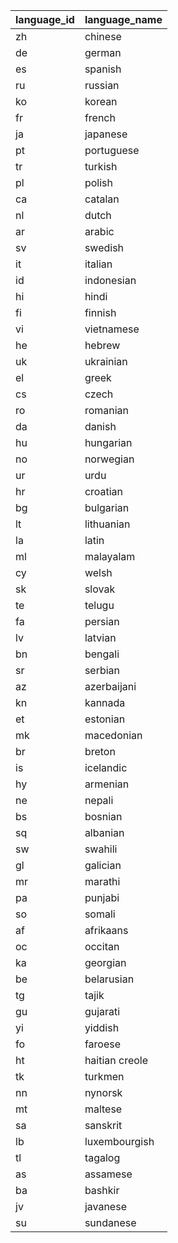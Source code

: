 |language_id|language_name |
|-----------|--------------|
|zh         |chinese       |
|de         |german        |
|es         |spanish       |
|ru         |russian       |
|ko         |korean        |
|fr         |french        |
|ja         |japanese      |
|pt         |portuguese    |
|tr         |turkish       |
|pl         |polish        |
|ca         |catalan       |
|nl         |dutch         |
|ar         |arabic        |
|sv         |swedish       |
|it         |italian       |
|id         |indonesian    |
|hi         |hindi         |
|fi         |finnish       |
|vi         |vietnamese    |
|he         |hebrew        |
|uk         |ukrainian     |
|el         |greek         |
|cs         |czech         |
|ro         |romanian      |
|da         |danish        |
|hu         |hungarian     |
|no         |norwegian     |
|ur         |urdu          |
|hr         |croatian      |
|bg         |bulgarian     |
|lt         |lithuanian    |
|la         |latin         |
|ml         |malayalam     |
|cy         |welsh         |
|sk         |slovak        |
|te         |telugu        |
|fa         |persian       |
|lv         |latvian       |
|bn         |bengali       |
|sr         |serbian       |
|az         |azerbaijani   |
|kn         |kannada       |
|et         |estonian      |
|mk         |macedonian    |
|br         |breton        |
|is         |icelandic     |
|hy         |armenian      |
|ne         |nepali        |
|bs         |bosnian       |
|sq         |albanian      |
|sw         |swahili       |
|gl         |galician      |
|mr         |marathi       |
|pa         |punjabi       |
|so         |somali        |
|af         |afrikaans     |
|oc         |occitan       |
|ka         |georgian      |
|be         |belarusian    |
|tg         |tajik         |
|gu         |gujarati      |
|yi         |yiddish       |
|fo         |faroese       |
|ht         |haitian creole|
|tk         |turkmen       |
|nn         |nynorsk       |
|mt         |maltese       |
|sa         |sanskrit      |
|lb         |luxembourgish |
|tl         |tagalog       |
|as         |assamese      |
|ba         |bashkir       |
|jv         |javanese      |
|su         |sundanese     |
